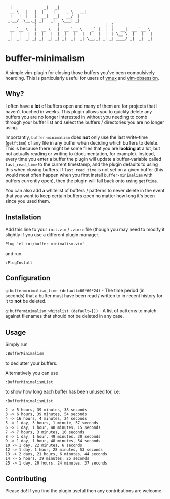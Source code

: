 ```
  |              _|   _|
  __ \   |   |  |    |     _ \   __|
  |   |  |   |  __|  __|   __/  |
 _.__/  \__,_| _|   _|   \___| _|
            _)        _)                    | _)
  __ `__ \   |  __ \   |  __ `__ \    _` |  |  |   __|  __ `__ \
  |   |   |  |  |   |  |  |   |   |  (   |  |  | \__ \  |   |   |
 _|  _|  _| _| _|  _| _| _|  _|  _| \__,_| _| _| ____/ _|  _|  _|
```

<h1> buffer-minimalism </h1>
A simple vim-plugin for closing those buffers you've been compulsively hoarding. This is particularly useful for users of <a href='https://github.com/jceb/vmux'>vmux</a> and <a href='https://github.com/tpope/vim-obsession'>vim-obsession</a>.<br>

<h2> Why? </h2>
I often have a <b>lot</b> of buffers open and many of them are for projects that I haven't touched in weeks. This plugin allows you to quickly delete any buffers you are no longer interested in without you needing to comb through your buffer list and select the buffers / directories you are no longer using. <br>

Importantly, `buffer-minimalism` does <b>not</b> only use the last write-time (<code>getftime</code>) of any file in any buffer when deciding which buffers to delete. This is because there might be some files that you are <b>looking at</b> a lot, but not actually reading or writing to (documentation, for example). Instead, every time you enter a buffer the plugin will update a buffer-variable called <code>last_read_time</code> to the current timestamp, and the plugin defaults to using this when closing buffers. If <code>last_read_time</code> is not set on a given buffer (this would most often happen when you first install `buffer-minimalism` with buffers currently open), then the plugin will fall back onto using <code>getftime</code>. <br>

You can also add a whitelist of buffers / patterns to never delete in the event that you want to keep certain buffers open no matter how long it's been since you used them.

<h2> Installation </h2>
Add this line to your <code>init.vim</code> / <code>.vimrc</code> file (though you may need to modify it slightly if you use a different plugin manager.

```
Plug 'el-iot/buffer-minimalism.vim'
```

and run

```
:PlugInstall
```

<h2>Configuration</h2>

<code>g:bufferminimalism_time (default=60\*60\*24)</code> - The time period (in seconds) that a buffer must have been read / written to in recent history for it to <b>not</b> be deleted.

<code>g:bufferminimalism_whitelist (default=[])</code> - A list of patterns to match against filenames that should not be deleted in any case.

<h2>Usage</h2>

Simply run

```
:BufferMinimalism
```

to declutter your buffers. <br>

Alternatively you can use

```
:BufferMinimalismList
```

to show how long each buffer has been unused for, i.e:

```
:BufferMinimalismList

2 -> 5 hours, 39 minutes, 38 seconds
3 -> 6 hours, 39 minutes, 54 seconds
4 -> 16 hours, 4 minutes, 24 seconds
5 -> 1 day, 3 hours, 1 minute, 57 seconds
6 -> 1 day, 1 hour, 48 minutes, 15 seconds
7 -> 7 hours, 3 minutes, 16 seconds
8 -> 1 day, 1 hour, 49 minutes, 30 seconds
9 -> 1 day, 1 hour, 48 minutes, 54 seconds
10 -> 1 day, 22 minutes, 6 seconds
12 -> 1 day, 1 hour, 28 minutes, 53 seconds
13 -> 2 days, 21 hours, 6 minutes, 44 seconds
14 -> 5 hours, 39 minutes, 25 seconds
25 -> 1 day, 20 hours, 24 minutes, 37 seconds
```

<h2>Contributing</h2>
Please do! If you find the plugin useful then any contributions are welcome.
